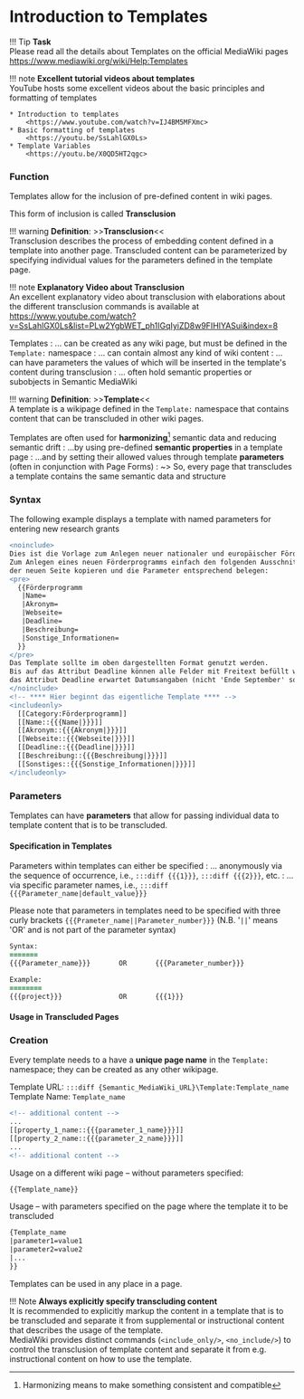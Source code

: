 # Introduction to Templates

!!! Tip
    **Task**  
    Please read all the details about Templates on the official MediaWiki pages  
    <https://www.mediawiki.org/wiki/Help:Templates>



!!! note
    **Excellent tutorial videos about templates**  
    YouTube hosts some excellent videos about the basic principles and formatting of templates

    * Introduction to templates  
        <https://www.youtube.com/watch?v=IJ4BM5MFXmc>
    * Basic formatting of templates  
        <https://youtu.be/SsLahlGX0Ls>
    * Template Variables  
        <https://youtu.be/X0QD5HT2qgc> 


<!-- ### Motivation



### Terminology

Transclusion
: ...

Template
: ... -->


<!-- Template

Motivation

Creation

Usage -->




### Function

Templates allow for the inclusion of pre-defined content in wiki pages.

This form of inclusion is called **Transclusion**

!!! warning
    **Definition**: >>**Transclusion**<<  
    Transclusion describes the process of embedding content defined in a template into another page. 
    Transcluded content can be parameterized by specifying individual values for the parameters defined in the template page.  

!!! note
    **Explanatory Video about Transclusion**  
    An excellent explanatory video about transclusion with elaborations about the different transclusion commands is available at  
    <https://www.youtube.com/watch?v=SsLahlGX0Ls&list=PLw2YgbWET_ph1IGqIyiZD8w9FIHlYASui&index=8>

Templates
: ... can be created as any wiki page, but must be defined in the `Template:` namespace
: ... can contain almost any kind of wiki content
: ... can have parameters the values of which will be inserted in the template's content during transclusion
: ... often hold semantic properties or subobjects in Semantic MediaWiki


!!! warning
    **Definition**: >>**Template**<<  
    A template is a wikipage defined in the `Template:` namespace that contains content that can be transcluded in other wiki pages.

Templates are often used for **harmonizing**[^1] semantic data and reducing semantic drift
: ...by using pre-defined **semantic properties** in a template page
: ...and by setting their allowed values through template **parameters** (often in conjunction with Page Forms)
: ~> So, every page that transcludes a template contains the same semantic data and structure

[^1]: Harmonizing means to make something consistent and compatible

### Syntax

The following example displays a template with named parameters for entering new research grants

<!-- ``` diff
<noinclude> 
  Dies ist die Vorlage zum Anlegen allgemeiner Informationen über Unternehmen 
  (bspw. im Zuge potentieller Industriekooperationen oder Use Case Partner). 
  
  Sie sollte im folgenden Format genutzt werden: 
  <pre> 
    {{FactSheet_Company 
     |Name=
     |Adresse= {Fließtext inkl. Wikisyntax} 
     |Ansprechpartner_extern= {Name+Kontaktdaten; Mehrere Ansprechpartner durch ';' trennen } 
     |Branche= {Auflistung relevanter Bereiche -- getrennt durch ';'}
     |Zugehöriges Projekt= {Projekte in denen man bereits zusammengearbeitet hat -- getrennt durch ';'} 
     |Sonstiges= {Fließtext inkl. Wikisyntax} 
     |Website={URL der Website} 
     |Ansprechpartner_intern={Name des internen Ansprechpartners -- getrennt durch ';'} }} 
  </pre> 
  Klicken Sie auf „Bearbeiten“, um den Quelltext der Vorlage anzusehen. 
</noinclude>
<includeonly>
  [[Name::{{{Name|}}}]] 
  [[Website::{{{Website|}}}]] 
  [[Adresse::{{{Adresse|}}}]] [[Branche::{{{Branche|}}}]] 
  [[Ansprechpartner_extern::{{{Ansprechpartner_extern|}}}]]|+sep=; 
  [[Sonstiges::{{{Sonstiges|}}}]] 
  [[Zugehöriges Projekt::{{{Zugehöriges Projekt|}}}]] |+sep=; 
  [[Ansprechpartner_intern::{{{Ansprechpartner_intern|}}}]] |+sep=; 
  [[Kategorie:Unternehmen]] 
</includeonly>
``` -->


``` diff
<noinclude> 
Dies ist die Vorlage zum Anlegen neuer nationaler und europäischer Förderprogramme. 
Zum Anlegen eines neuen Förderprogramms einfach den folgenden Ausschnitt in den Quelltext 
der neuen Seite kopieren und die Parameter entsprechend belegen: 
<pre> 
  {{Förderprogramm 
   |Name= 
   |Akronym= 
   |Webseite= 
   |Deadline= 
   |Beschreibung= 
   |Sonstige_Informationen= 
  }} 
</pre> 
Das Template sollte im oben dargestellten Format genutzt werden. 
Bis auf das Attribut Deadline können alle Felder mit Freitext befüllt werden; 
das Attribut Deadline erwartet Datumsangaben (nicht 'Ende September' sondern '30.09.2016'). 
</noinclude> 
<!-- **** Hier beginnt das eigentliche Template **** --> 
<includeonly> 
  [[Category:Förderprogramm]] 
  [[Name::{{{Name|}}}]] 
  [[Akronym::{{{Akronym|}}}]] 
  [[Webseite::{{{Webseite|}}}]] 
  [[Deadline::{{{Deadline|}}}]] 
  [[Beschreibung::{{{Beschreibung|}}}]] 
  [[Sonstiges::{{{Sonstige_Informationen|}}}]] 
</includeonly>
```






### Parameters

Templates can have **parameters** that allow for passing individual data to template content that is to be transcluded.

#### Specification in Templates

Parameters within templates can either be specified 
: ... anonymously via the sequence of occurrence, i.e., `:::diff {{{1}}}`, `:::diff {{{2}}}`, etc.
: ... via specific parameter names, i.e., `:::diff {{{Parameter_name|default_value}}}`

Please note that parameters in templates need to be specified with three curly brackets `{{{Prameter_name||Parameter_number}}}` (N.B. '`||`' means 'OR' and is not part of the parameter syntax)
``` diff
Syntax:
=======
{{{Parameter_name}}}       OR       {{{Parameter_number}}}

Example:
========
{{{project}}}              OR       {{{1}}}
```

#### Usage in Transcluded Pages


### Creation

Every template needs to a have a **unique page name** in the `Template:` namespace; they can be created as any other wikipage.

Template URL: `:::diff {Semantic_MediaWiki_URL}\Template:Template_name`
Template Name: `Template_name`

``` diff
<!-- additional content -->
...
[[property_1_name::{{{parameter_1_name}}}]]
[[property_2_name::{{{parameter_2_name}}}]]
... 
<!-- additional content -->
```

Usage on a different wiki page – without parameters specified:
```diff
{{Template_name}}
```

Usage – with parameters specified on the page where the template it to be transcluded
``` diff
{Template_name
|parameter1=value1
|parameter2=value2
|...
}}
```

Templates can be used in any place in a page.


!!! Note
    **Always explicitly specify transcluding content**  
    It is recommended to explicitly markup the content in a template that is to be transcluded and separate it from supplemental or instructional content that describes the usage of the template.  
    MediaWiki provides distinct commands (`<include_only/>`, `<no_include/>`) to control the transclusion of template content and separate it from e.g. instructional content on how to use the template.



